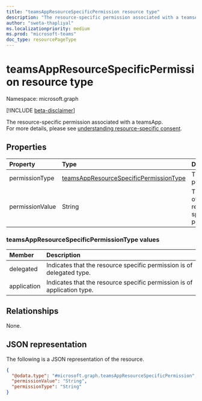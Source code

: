 ```yaml
---
title: "teamsAppResourceSpecificPermission resource type"
description: "The resource-specific permission associated with a teamsApp."
author: "sweta-thapliyal"
ms.localizationpriority: medium
ms.prod: "microsoft-teams"
doc_type: resourcePageType
---
```


# teamsAppResourceSpecificPermission resource type

Namespace: microsoft.graph

[!INCLUDE [beta-disclaimer](../../includes/beta-disclaimer.md)]

The resource-specific permission associated with a teamsApp.
<br>For more details, please see [understanding resource-specific consent](/microsoftteams/platform/graph-api/rsc/resource-specific-consent).

## Properties
|Property|Type|Description|
|:---|:---|:---|
|permissionType|[teamsAppResourceSpecificPermissionType](../resources/teamsAppResourceSpecificPermission.md#teamsAppResourceSpecificPermissionType-values)|The type of permission.|
|permissionValue|String|The name of the resource-specific permission.|

### teamsAppResourceSpecificPermissionType values

| Member             | Description                                                                                               |
|:-------------------|:----------------------------------------------------------------------------------------------------------|
| delegated           | Indicates that the resource specific permission is of delegated type. |
| application           | Indicates that the resource specific permission is of application type. |

## Relationships
None.

## JSON representation
The following is a JSON representation of the resource.
<!-- {
  "blockType": "resource",
  "@odata.type": "microsoft.graph.teamsAppResourceSpecificPermission"
}
-->
``` json
{
  "@odata.type": "#microsoft.graph.teamsAppResourceSpecificPermission",
  "permissionValue": "String",
  "permissionType": "String"
}
```

